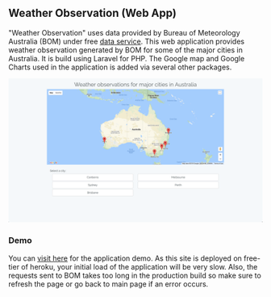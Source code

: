 
## Weather Observation (Web App)

"Weather Observation" uses data provided by Bureau of Meteorology Australia (BOM) under free [data service](http://www.bom.go​v.au/ca​talogue/data-feeds.shtml). This web application provides weather observation generated by BOM for some of the major cities in Australia. It is build using Laravel for PHP. 
The Google map and Google Charts used in the application is added via several other packages.

![Alt text](./resources/assets/dash.png?raw=true "Homepage")

### Demo
You can [visit here](https://bom-project.herokuapp.com/) for the application demo. As this site is deployed on free-tier of heroku,
your initial load of the application will be very slow. Also, the requests sent to BOM takes too long in the production build so make sure to refresh the page or go back to main page if an error occurs.